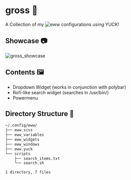 # gross 🤢
A Collection of my ![eww](https://www.github.com/elkowar/eww/) configurations using YUCK!

## Showcase 📷
![gross_showcase](https://user-images.githubusercontent.com/57213270/140280199-4921c0bb-fd95-4aed-96a9-5d01a5eb11da.png)


## Contents 🖼
- Dropdown Widget (works in conjunction with polybar)
- Rofi-like search widget (searches in /usr/bin/)
- Powermenu

## Directory Structure 📁
```bash
~/.config/eww/
├── eww.scss
├── eww_variables
├── eww_widgets
├── eww_windows
├── eww.yuck
└── scripts
    ├── search_items.txt
    └── search.sh

1 directory, 7 files
```

